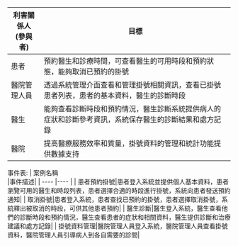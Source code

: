 |利害關係人<br >(參與者)|目標|
| ---- |---- |
|患者|預約醫生和診療時間，可查看醫生的可用時段和預約狀態，能夠取消已預約的掛號|
|醫院管理人員|透過系統管理介面查看和管理掛號相關資訊，查看已掛號患者列表，患者的基本資料，醫生的診斷時段|
|醫生|能夠查看診斷時段和預約情況，醫生診斷系統提供病人的症狀和診斷參考資訊，系統保存醫生的診斷結果和處方記錄|
|醫院|提高醫療服務效率和質量，掛號資料的管理和統計功能提供數據支持|

事件表:
| 案例名稱 <br >|事件描述|
| ---- |---- |
| 患者預約掛號|患者登入系統並提供個人基本資料，患者瀏覽可用的醫生和時段列表，患者選擇合適的時段進行掛號，系統向患者發送預約通知|
| 取消掛號|患者登入系統，患者查找已預約的掛號，患者選擇取消掛號，系統釋出被取消的時段，可供其他患者預約|
| 醫生診斷|醫生登入系統，醫生查看他們的診斷時段和預約情況，醫生查看患者的症狀和相關資料，醫生提供診斷和治療建議和處方記錄|
| 掛號資料管理|醫院管理人員登入系統，醫院管理人員查看掛號資料，醫院管理人員引導病人到各自需要的診間|